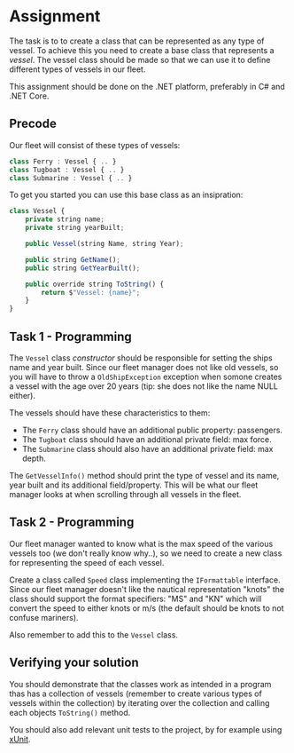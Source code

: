 # Assignment

The task is to to create a class that can be represented as any type of vessel. To achieve this you need to create a base class that represents a *vessel*. The vessel class should be made so that we can use it to define different types of vessels in our fleet.

This assignment should be done on the .NET platform, preferably in C# and .NET Core.

## Precode

Our fleet will consist of these types of vessels:

```Typescript
class Ferry : Vessel { .. }
class Tugboat : Vessel { .. }
class Submarine : Vessel { .. }
```

To get you started you can use this base class as an insipration:

```Typescript
class Vessel {
    private string name;
    private string yearBuilt;

    public Vessel(string Name, string Year);

    public string GetName();
    public string GetYearBuilt();

    public override string ToString() {
        return $"Vessel: {name}";
    }
}
```

## Task 1 - Programming

The `Vessel` class _constructor_ should be responsible for setting the ships name and year built. Since our fleet manager does not like old vessels, so you will have to throw a `OldShipException` exception when somone creates a vessel with the age over 20 years (tip: she does not like the name NULL either).

The vessels should have these characteristics to them:

* The `Ferry` class should have an additional public property: passengers.
* The `Tugboat` class should have an additional private field: max force.
* The `Submarine` class should also have an additional private field: max depth.

The `GetVesselInfo()` method should print the type of vessel and its name, year built and its additional field/property. This will be what our fleet manager looks at when scrolling through all vessels in the fleet.

## Task 2 - Programming

Our fleet manager wanted to know what is the max speed of the various vessels too (we don't really know why..), so we need to create a new class for representing the speed of each vessel.

Create a class called `Speed` class implementing the `IFormattable` interface. Since our fleet manager doesn't like the nautical representation "knots" the class should support the format specifiers: "MS" and "KN" which will convert the speed to either knots or m/s (the default should be knots to not confuse mariners). 

Also remember to add this to the `Vessel` class.

## Verifying your solution

You should demonstrate that the classes work as intended in a program thas has a collection of vessels (remember to create various types of vessels within the collection) by iterating over the collection and calling each objects `ToString()` method.

You should also add relevant unit tests to the project, by for example using [xUnit](https://xunit.github.io/docs/getting-started-dotnet-core).
